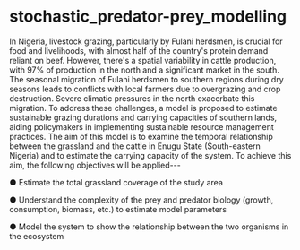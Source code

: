 # stochastic_predator-prey_modelling
In Nigeria, livestock grazing, particularly by Fulani herdsmen, is crucial for food and livelihoods, with almost half of the country's protein demand reliant on beef. However, there's a spatial variability in cattle production, with 97% of production in the north and a significant market in the south. The seasonal migration of Fulani herdsmen to southern regions during dry seasons leads to conflicts with local farmers due to overgrazing and crop destruction. Severe climatic pressures in the north exacerbate this migration. To address these challenges, a model is proposed to estimate sustainable grazing durations and carrying capacities of southern lands, aiding policymakers in implementing sustainable resource management practices.
The aim of this model is to examine the temporal relationship between the grassland and the cattle in Enugu State (South-eastern Nigeria) and to estimate the carrying capacity of the system. To achieve this aim, the following objectives will be applied---

● Estimate the total grassland coverage of the study area

● Understand the complexity of the prey and predator biology (growth, consumption, biomass, etc.) to estimate model parameters

● Model the system to show the relationship between the two organisms in the ecosystem
